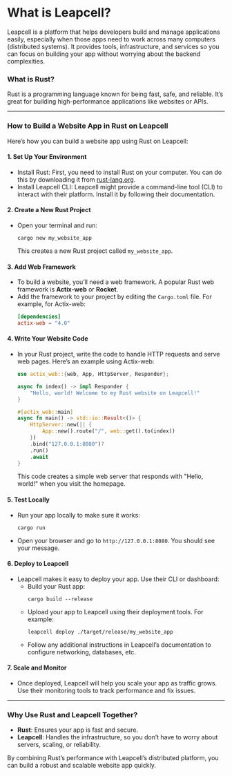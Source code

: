 # What is Leapcell?
Leapcell is a platform that helps developers build and manage applications easily, especially when those apps need to work across many computers (distributed systems). It provides tools, infrastructure, and services so you can focus on building your app without worrying about the backend complexities.

### What is Rust?
Rust is a programming language known for being fast, safe, and reliable. It’s great for building high-performance applications like websites or APIs.

---

### How to Build a Website App in Rust on Leapcell

Here’s how you can build a website app using Rust on Leapcell:

#### 1. **Set Up Your Environment**
   - Install Rust: First, you need to install Rust on your computer. You can do this by downloading it from [rust-lang.org](https://www.rust-lang.org/).
   - Install Leapcell CLI: Leapcell might provide a command-line tool (CLI) to interact with their platform. Install it by following their documentation.

#### 2. **Create a New Rust Project**
   - Open your terminal and run:
     ```
     cargo new my_website_app
     ```
     This creates a new Rust project called `my_website_app`.

#### 3. **Add Web Framework**
   - To build a website, you’ll need a web framework. A popular Rust web framework is **Actix-web** or **Rocket**.
   - Add the framework to your project by editing the `Cargo.toml` file. For example, for Actix-web:
     ```toml
     [dependencies]
     actix-web = "4.0"
     ```

#### 4. **Write Your Website Code**
   - In your Rust project, write the code to handle HTTP requests and serve web pages. Here’s an example using Actix-web:
     ```rust
     use actix_web::{web, App, HttpServer, Responder};

     async fn index() -> impl Responder {
         "Hello, world! Welcome to my Rust website on Leapcell!"
     }

     #[actix_web::main]
     async fn main() -> std::io::Result<()> {
         HttpServer::new(|| {
             App::new().route("/", web::get().to(index))
         })
         .bind("127.0.0.1:8080")?
         .run()
         .await
     }
     ```
     This code creates a simple web server that responds with "Hello, world!" when you visit the homepage.

#### 5. **Test Locally**
   - Run your app locally to make sure it works:
     ```
     cargo run
     ```
   - Open your browser and go to `http://127.0.0.1:8080`. You should see your message.

#### 6. **Deploy to Leapcell**
   - Leapcell makes it easy to deploy your app. Use their CLI or dashboard:
     - Build your Rust app:
       ```
       cargo build --release
       ```
     - Upload your app to Leapcell using their deployment tools. For example:
       ```
       leapcell deploy ./target/release/my_website_app
       ```
     - Follow any additional instructions in Leapcell’s documentation to configure networking, databases, etc.

#### 7. **Scale and Monitor**
   - Once deployed, Leapcell will help you scale your app as traffic grows. Use their monitoring tools to track performance and fix issues.

---

### Why Use Rust and Leapcell Together?
- **Rust**: Ensures your app is fast and secure.
- **Leapcell**: Handles the infrastructure, so you don’t have to worry about servers, scaling, or reliability.

By combining Rust’s performance with Leapcell’s distributed platform, you can build a robust and scalable website app quickly.

